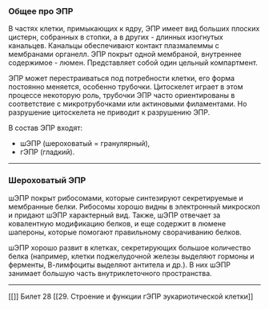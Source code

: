 
### Общее про ЭПР

В частях клетки, примыкающих к ядру, ЭПР имеет вид больших плоских цистерн, собранных в стопки, а в других - длинных изогнутых канальцев. Канальцы обеспечивают контакт плазмалеммы с мембранами органелл. ЭПР покрыт одной мембраной, внутреннее содержимое - люмен. Представляет собой один цельный компартмент.

ЭПР может перестраиваться под потребности клетки, его форма постоянно меняется, особенно трубочки. Цитоскелет играет в этом процессе некоторую роль, трубочки ЭПР часто ориентированы в соответствие с микротрубочками или актиновыми филаментами. Но разрушение цитоскелета не приводит к разрушению ЭПР. 

В состав ЭПР входят:
- шЭПР (шероховатый = гранулярный),
- гЭПР (гладкий). 

---

### Шероховатый ЭПР

шЭПР покрыт рибосомами, которые синтезируют секретируемые и мембранные белки. Рибосомы хорошо видны в электронный микроскоп и придают шЭПР характерный вид. Также, шЭПР отвечает за ковалентную модификацию белков, и еще содержит в люмене шапероны, которые помогают правильному сворачиванию белков. 

шЭПР хорошо развит в клетках, секретирующих большое количество белка (например, клетки поджелудочной железы выделяют гормоны и ферменты, В-лимфоциты выделяют антитела и др.). В них шЭПР занимает большую часть внутриклеточного пространства.

---
[[]]
Билет 28
[[29. Строение и функции гЭПР эукариотической клетки]]